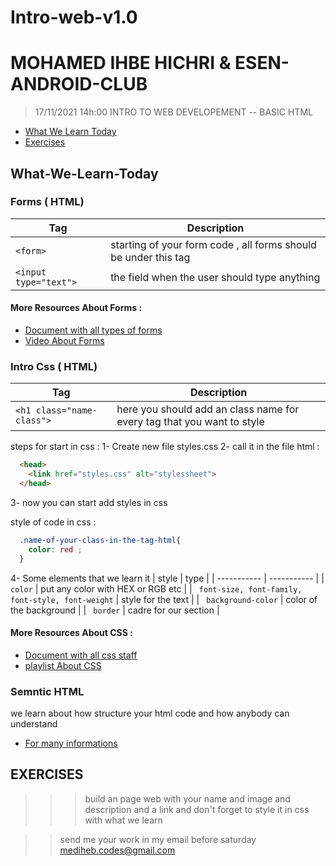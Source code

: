 # Intro-web-v1.0
# MOHAMED IHBE HICHRI & ESEN-ANDROID-CLUB

> 17/11/2021 14h:00
> INTRO TO WEB DEVELOPEMENT -- BASIC HTML

- [What We Learn Today](#What-We-Learn-Today)
- [Exercises](#exercises)


## What-We-Learn-Today

### Forms ( HTML)

| Tag      | Description |
| ----------- | ----------- |
| ``` <form> ```   | starting of your form code , all forms  should be under this tag        |
| ``` <input type="text"> ```   |  the field when the user should type anything  |

#### More Resources About Forms : 
* [Document with all types of forms](https://www.w3schools.com/html/html_forms.asp)
* [Video About Forms](https://www.youtube.com/watch?v=inC9gWjNMJI&list=PLDoPjvoNmBAw_t_XWUFbBX-c9MafPk9ji&index=24)

### Intro Css ( HTML)

| Tag      | Description |
| ----------- | ----------- |
| ``` <h1 class="name-class"> ```   | here you should add an class name for every tag that you want to style 

steps for start in css : 
1- Create new file styles.css 
2- call it in the file html :
```html 
  <head>
    <link href="styles.css" alt="stylessheet">
  </head>
```
3- now you can start add styles in css 

style of code in css : 
```css
  .name-of-your-class-in-the-tag-html{
    color: red ;
  }
```
4- Some elements that we learn it 
| style      | type |
| ----------- | ----------- |
| ``` color```   | put any color with HEX or RGB etc |
| ``` font-size, font-family, font-style, font-weight```   | style for the text |
| ``` background-color```   | color of the background |
| ``` border```   | cadre for our section |

#### More Resources About CSS : 
* [Document with all css staff](https://www.w3schools.com/css/default.asp)
* [playlist About CSS](https://youtube.com/playlist?list=PLDoPjvoNmBAzjsz06gkzlSrlev53MGIKe)

### Semntic HTML

we learn about how structure your html code and how anybody can understand 

* [For many informations](https://www.youtube.com/watch?v=xlQwlfvrDuI&list=PLDoPjvoNmBAw_t_XWUFbBX-c9MafPk9ji&index=19)

## EXERCISES 

>>> build an page web with your name and image and description and a link and don't forget to style it in css with what we learn 

>> send me your work in my email before saturday mediheb.codes@gmail.com
